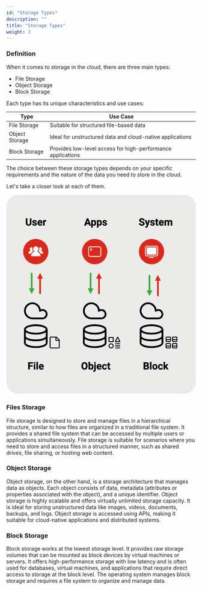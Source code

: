 ```yaml
---
id: "Storage Types"
description: ""
title: "Storage Types"
weight: 3
---
```

### **Definition**
When it comes to storage in the cloud, there are three main types:

- File Storage
- Object Storage
- Block Storage

Each type has its unique characteristics and use cases:

| Type           | Use Case                                                  |
|----------------|-----------------------------------------------------------|
| File Storage   | Suitable for structured file-based data                  |
| Object Storage | Ideal for unstructured data and cloud-native applications |
| Block Storage  | Provides low-level access for high-performance applications |

The choice between these storage types depends on your specific requirements and the nature of the data you need to store in the cloud.

Let's take a closer look at each of them.


![file-object-block](file-object-block.png)

### **Files Storage**

File storage is designed to store and manage files in a hierarchical structure, similar to how files are organized in a traditional file system. It provides a shared file system that can be accessed by multiple users or applications simultaneously. File storage is suitable for scenarios where you need to store and access files in a structured manner, such as shared drives, file sharing, or hosting web content.
### **Object Storage**

Object storage, on the other hand, is a storage architecture that manages data as objects. Each object consists of data, metadata (attributes or properties associated with the object), and a unique identifier. Object storage is highly scalable and offers virtually unlimited storage capacity. It is ideal for storing unstructured data like images, videos, documents, backups, and logs. Object storage is accessed using APIs, making it suitable for cloud-native applications and distributed systems.
### **Block Storage**

Block storage works at the lowest storage level. It provides raw storage volumes that can be mounted as block devices by virtual machines or servers. It offers high-performance storage with low latency and is often used for databases, virtual machines, and applications that require direct access to storage at the block level. The operating system manages block storage and requires a file system to organize and manage data.
